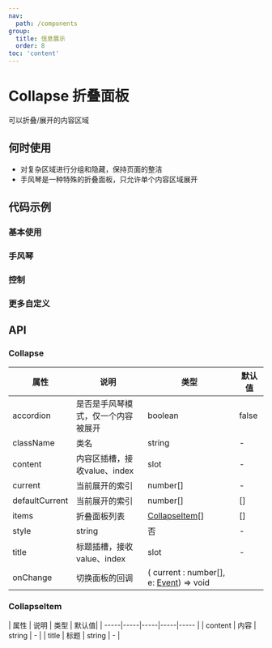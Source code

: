 ```yaml
---
nav:
  path: /components
group:
  title: 信息展示
  order: 8
toc: 'content'
---
```


# Collapse 折叠面板
可以折叠/展开的内容区域
## 何时使用
- 对复杂区域进行分组和隐藏，保持页面的整洁
- 手风琴是一种特殊的折叠面板，只允许单个内容区域展开

## 代码示例

### 基本使用
<code src='pages/Collapse/index'></code>

### 手风琴

<code src='pages/CollapseAccordion/index'></code>

### 控制

<code src='pages/CollapseControl/index'></code>

### 更多自定义

<code src='pages/CollapseCustom/index'></code>


## API

### Collapse
| 属性 | 说明 | 类型 | 默认值 |
| -----|-----|-----|-----|
| accordion | 是否是手风琴模式，仅一个内容被展开 | boolean | false |
| className | 类名 | string | - | 
| content | 内容区插槽，接收value、index | slot | - | 
| current | 当前展开的索引 | number[] | - | 
| defaultCurrent | 当前展开的索引 | number[] | [] |  
| items | 折叠面板列表 | [CollapseItem](#collapseitem)[] | [] |  
| style | string | 否 | - | 样式 |
| title | 标题插槽，接收value、index | slot | - | 
| onChange | 切换面板的回调 | ( current : number[], e: [Event](https://opendocs.alipay.com/mini/framework/event-object)) => void |

### CollapseItem
| 属性 | 说明  | 类型 | 默认值|
| -----|-----|-----|-----|----- |
| content | 内容 | string | - |
| title | 标题 | string | - |
